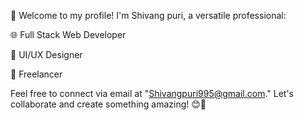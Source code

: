 👋 Welcome to my profile! I'm Shivang puri, a versatile professional:


🌐 Full Stack Web Developer 

🎨 UI/UX Designer 

💼 Freelancer



Feel free to connect via email at "Shivangpuri995@gmail.com." Let's collaborate and create something amazing! 😊🚀
